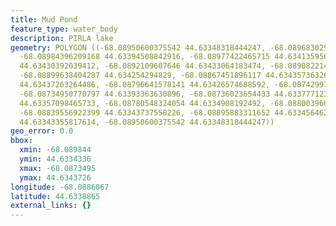 ```yaml
---
title: Mud Pond
feature_type: water_body
description: PIRLA lake
geometry: POLYGON ((-68.08950600375542 44.63348318444247, -68.08968302955081 44.63366260213066,
  -68.08984396209168 44.63394508842916, -68.08977422465715 44.63413595677183, -68.08940944423091
  44.63430392039412, -68.0892109607646 44.63433064183474, -68.08908221473192 44.63426956423793,
  -68.08899638404287 44.634254294829, -68.08867451896117 44.63435736326241, -68.08835265387945
  44.63437263264486, -68.08796641578141 44.63426574688592, -68.08742997397886 44.63411686996594,
  -68.08734950770797 44.63393363630896, -68.08736023654433 44.63377712376893, -68.08751580466701
  44.63357098465733, -68.08780548324054 44.6334908192492, -68.08800396670776 44.63352517586643,
  -68.08839556922399 44.63343737558226, -68.08895883311652 44.63345646261228, -68.08925924052642
  44.63343355817614, -68.08950600375542 44.63348318444247))
geo_error: 0.0
bbox:
  xmin: -68.089844
  ymin: 44.6334336
  xmax: -68.0873495
  ymax: 44.6343726
longitude: -68.0886067
latitude: 44.6338865
external_links: {}
---
```


